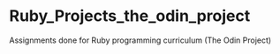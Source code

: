# Ruby_Projects_the_odin_project
Assignments done for Ruby programming curriculum (The Odin Project)

